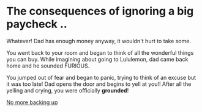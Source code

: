 # The consequences of ignoring a big paycheck ..

Whatever!  Dad has enough money anyway, it wouldn't hurt to take some.

You went back to your room and began to think of all the wonderful things you can buy.  While imagining about going to Lululemon, dad came back home and he sounded FURIOUS.

You jumped out of fear and began to panic, trying to think of an excuse but it was too late!  Dad opens the door and begins to yell at you!!  After all the yelling and crying, you were officially **grounded**!

[No more backing up](../explore/grounded.md)

